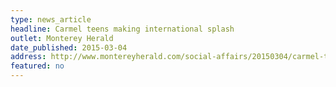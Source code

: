 ```yaml
---
type: news_article
headline: Carmel teens making international splash
outlet: Monterey Herald
date_published: 2015-03-04
address: http://www.montereyherald.com/social-affairs/20150304/carmel-teens-making-international-splash
featured: no
---
```


